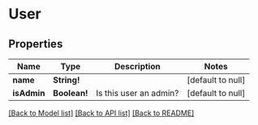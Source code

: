 # User

## Properties
Name | Type | Description | Notes
------------ | ------------- | ------------- | -------------
**name** | **String!** |  | [default to null]
**isAdmin** | **Boolean!** | Is this user an admin? | [default to null]

[[Back to Model list]](../README.md#documentation-for-models) [[Back to API list]](../README.md#documentation-for-api-endpoints) [[Back to README]](../README.md)


